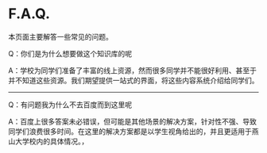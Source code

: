 # F.A.Q.
   
本页面主要解答一些常见的问题。

Q：你们是为什么想要做这个知识库的呢

A：学校为同学们准备了丰富的线上资源，然而很多同学并不能很好利用、甚至于并不知道这些资源。我们期望提供一站式的界面，将这些内容系统介绍给同学们。

* * *

Q：有问题我为什么不去百度而到这里呢

A：百度上很多答案未必错误，但可能是其他场景的解决方案，针对性不强、导致同学们浪费很多时间。在这里的解决方案都是以学生视角给出的，并且更适用于燕山大学校内的具体情况。，
